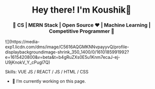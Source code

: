 <h1 align="center">Hey there! I'm Koushik👋 </h1>
<h3 align="center">🚀 CS | MERN Stack | Open Source ♥ | Machine Learning | Competitive Programmer  🚀</h3>
![](https://media-exp1.licdn.com/dms/image/C5616AQGMKNNvpayyvQ/profile-displaybackgroundimage-shrink_350_1400/0/1610185991992?e=1615420800&v=beta&t=b4gRuZXs0E5u1Knm7ecaJ-ej-U9jKnokV_Y_cPugl7Q)


Skills: VUE JS / REACT / JS / HTML / CSS

- 🔭 I’m currently working on this page. 




